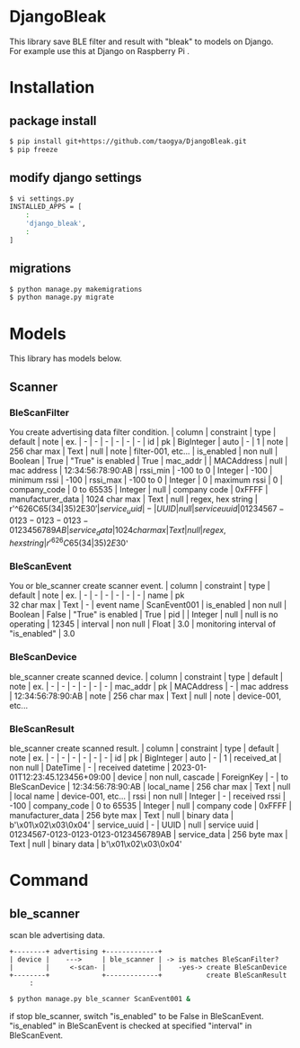 # DjangoBleak
This library save BLE filter and result with "bleak" to models on Django.  
For example use this at Django on Raspberry Pi .

# Installation
## package install
```sh
$ pip install git+https://github.com/taogya/DjangoBleak.git
$ pip freeze
```

## modify django settings
```sh
$ vi settings.py
INSTALLED_APPS = [
    :
    'django_bleak',
    :
]
```

## migrations
```sh
$ python manage.py makemigrations
$ python manage.py migrate
```

# Models
This library has models below.

## Scanner
### BleScanFilter
You create advertising data filter condition.
| column            | constraint    | type       | default | note              | ex.
| -                 | -             | -          | -       | -                 | -
| id                | pk            | BigInteger | auto    | -                 | 1
| note              | 256 char max  | Text       | null    | note              | filter-001, etc...
| is_enabled        | non null      | Boolean    | True    | "True" is enabled | True
| mac_addr          |               | MACAddress | null    | mac address       | 12:34:56:78:90:AB
| rssi_min          | -100 to 0     | Integer    | -100    | minimum rssi      | -100
| rssi_max          | -100 to 0     | Integer    | 0       | maximum rssi      | 0
| company_code      | 0 to 65535    | Integer    | null    | company code      | 0xFFFF
| manufacturer_data | 1024 char max | Text       | null    | regex, hex string | r'^626C65(34|35)2E30$'
| service_uuid      | -             | UUID       | null    | service uuid      | 01234567-0123-0123-0123-0123456789AB
| service_data      | 1024 char max | Text       | null    | regex, hex string | r'^626C65(34|35)2E30$'

### BleScanEvent
You or ble_scanner create scanner event.
| column     | constraint        | type       | default | note                                | ex.
| -          | -                 | -          | -       | -                                   | -
| name       | pk<br>32 char max | Text       | -       | event name                          | ScanEvent001
| is_enabled | non null          | Boolean    | False   | "True" is enabled                   | True
| pid        |                   | Integer    | null    | null is no operating                | 12345
| interval   | non null          | Float      | 3.0     | monitoring interval of "is_enabled" | 3.0

### BleScanDevice
ble_scanner create scanned device.
| column   | constraint    | type       | default | note              | ex.
| -        | -             | -          | -       | -                 | -
| mac_addr | pk            | MACAddress | -       | mac address       | 12:34:56:78:90:AB
| note     | 256 char max  | Text       | null    | note              | device-001, etc...

### BleScanResult
ble_scanner create scanned result.
| column            | constraint        | type       | default | note              | ex.
| -                 | -                 | -          | -       | -                 | -
| id                | pk                | BigInteger | auto    | -                 | 1
| received_at       | non null          | DateTime   | -       | received datetime | 2023-01-01T12:23:45.123456+09:00
| device            | non null, cascade | ForeignKey | -       | to BleScanDevice  | 12:34:56:78:90:AB
| local_name        | 256 char max      | Text       | null    | local name        | device-001, etc...
| rssi              | non null          | Integer    | -       | received rssi     | -100
| company_code      | 0 to 65535        | Integer    | null    | company code      | 0xFFFF
| manufacturer_data | 256 byte max      | Text       | null    | binary data       | b'\x01\x02\x03\0x04'
| service_uuid      | -                 | UUID       | null    | service uuid      | 01234567-0123-0123-0123-0123456789AB
| service_data      | 256 byte max      | Text       | null    | binary data       | b'\x01\x02\x03\0x04'


# Command
## ble_scanner
scan ble advertising data.
```
+--------+ advertising +-------------+
| device |    --->     | ble_scanner | -> is matches BleScanFilter?
|        |     <-scan- |             |    -yes-> create BleScanDevice
+--------+             +-------------+           create BleScanResult
     : 
```
```sh
$ python manage.py ble_scanner ScanEvent001 &
```

if stop ble_scanner, switch "is_enabled" to be False in BleScanEvent.  
"is_enabled" in BleScanEvent is checked at specified "interval" in BleScanEvent.
